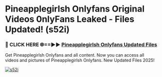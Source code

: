 # Pineapplegirlsh Onlyfans Original Videos 0nlyFans Leaked - Files Updated! (s52i)

<h3>🔴 CLICK HERE 🌐==►► <a href="https://tinyurl.com/2m67pmp6" rel="nofollow">Pineapplegirlsh Onlyfans Updated Files</a></h3>

Get Pineapplegirlsh Onlyfans and all content. Now you can access all videos and pictures of Pineapplegirlsh Onlyfans. New Updated Files 2025!

[![s52i](https://i.imgur.com/H4QAA4z.gif)](https://tinyurl.com/2m67pmp6)